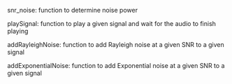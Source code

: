 snr_noise: function to determine noise power

playSignal: function to play a given signal and wait for the audio to finish playing

addRayleighNoise: function to add Rayleigh noise at a given SNR to a given signal

addExponentialNoise: function to add Exponential noise at a given SNR to a given signal
